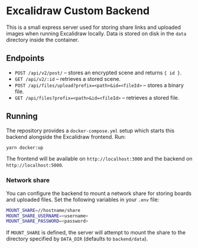 # Excalidraw Custom Backend

This is a small express server used for storing share links and uploaded images
when running Excalidraw locally. Data is stored on disk in the `data` directory
inside the container.

## Endpoints

- `POST /api/v2/post/` – stores an encrypted scene and returns `{ id }`.
- `GET /api/v2/:id` – retrieves a stored scene.
- `POST /api/files/upload?prefix=<path>&id=<fileId>` – stores a binary file.
- `GET /api/files?prefix=<path>&id=<fileId>` – retrieves a stored file.

## Running

The repository provides a `docker-compose.yml` setup which starts this backend
alongside the Excalidraw frontend. Run:

```bash
yarn docker:up
```

The frontend will be available on `http://localhost:3000` and the backend on
`http://localhost:5000`.

### Network share

You can configure the backend to mount a network share for storing boards and
uploaded files. Set the following variables in your `.env` file:

```bash
MOUNT_SHARE=//hostname/share
MOUNT_SHARE_USERNAME=<username>
MOUNT_SHARE_PASSWORD=<password>
```

If `MOUNT_SHARE` is defined, the server will attempt to mount the share to the
directory specified by `DATA_DIR` (defaults to `backend/data`).
